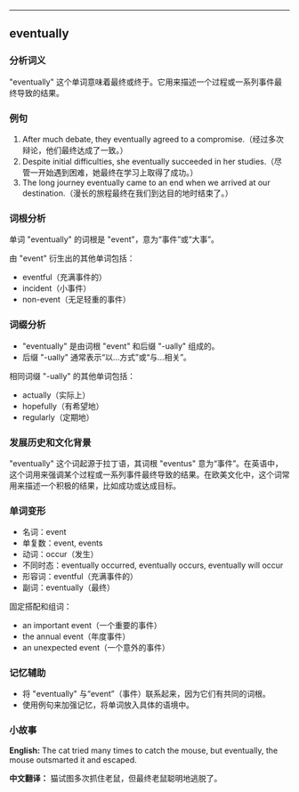 
---------------
## eventually
### 分析词义
"eventually" 这个单词意味着最终或终于。它用来描述一个过程或一系列事件最终导致的结果。

### 例句
1. After much debate, they eventually agreed to a compromise.（经过多次辩论，他们最终达成了一致。）
2. Despite initial difficulties, she eventually succeeded in her studies.（尽管一开始遇到困难，她最终在学习上取得了成功。）
3. The long journey eventually came to an end when we arrived at our destination.（漫长的旅程最终在我们到达目的地时结束了。）

### 词根分析
单词 "eventually" 的词根是 "event"，意为“事件”或“大事”。

由 "event" 衍生出的其他单词包括：
- eventful（充满事件的）
- incident（小事件）
- non-event（无足轻重的事件）

### 词缀分析
- "eventually" 是由词根 "event" 和后缀 "-ually" 组成的。
- 后缀 "-ually" 通常表示“以…方式”或“与…相关”。

相同词缀 "-ually" 的其他单词包括：
- actually（实际上）
- hopefully（有希望地）
- regularly（定期地）

### 发展历史和文化背景
"eventually" 这个词起源于拉丁语，其词根 "eventus" 意为“事件”。在英语中，这个词用来强调某个过程或一系列事件最终导致的结果。在欧美文化中，这个词常用来描述一个积极的结果，比如成功或达成目标。

### 单词变形
- 名词：event
- 单复数：event, events
- 动词：occur（发生）
- 不同时态：eventually occurred, eventually occurs, eventually will occur
- 形容词：eventful（充满事件的）
- 副词：eventually（最终）

固定搭配和组词：
- an important event（一个重要的事件）
- the annual event（年度事件）
- an unexpected event（一个意外的事件）

### 记忆辅助
- 将 "eventually" 与“event”（事件）联系起来，因为它们有共同的词根。
- 使用例句来加强记忆，将单词放入具体的语境中。

### 小故事
**English:**
The cat tried many times to catch the mouse, but eventually, the mouse outsmarted it and escaped.

**中文翻译：**
猫试图多次抓住老鼠，但最终老鼠聪明地逃脱了。

